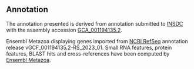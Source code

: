 **Annotation**
----------

The annotation presented is derived from annotation submitted to
[INSDC](http://www.insdc.org) with the assembly accession [GCA\_001194135.2](http://www.ebi.ac.uk/ena/data/view/GCA_001194135.2).

Ensembl Metazoa displaying genes imported from [NCBI RefSeq](https://www.ncbi.nlm.nih.gov/genome/annotation_euk/Octopus_bimaculoides/GCF_001194135.2-RS_2023_01) annotation release vGCF_001194135.2-RS_2023_01.
Small RNA features, protein features, BLAST hits and cross-references have been
computed by [Ensembl Metazoa](https://metazoa.ensembl.org/info/genome/annotation/index.html).
